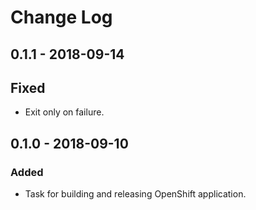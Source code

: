 # Change Log

## 0.1.1 - 2018-09-14
## Fixed
- Exit only on failure.

## 0.1.0 - 2018-09-10
### Added
- Task for building and releasing OpenShift application.
